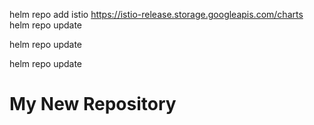 helm repo add istio https://istio-release.storage.googleapis.com/charts
helm repo update

helm repo update

helm repo update
# My New Repository
